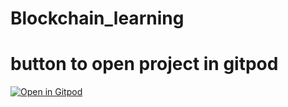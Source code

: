 # Blockchain_learning

# button to open project in gitpod
[![Open in Gitpod](https://gitpod.io/button/open-in-gitpod.svg)](https://gitpod.io/#https://github.com/ghosh-partha-sarathi/Blockchain_learning)
